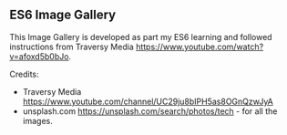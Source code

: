 ## ES6 Image Gallery

This Image Gallery is developed as part my ES6 learning and followed instructions from Traversy Media
 https://www.youtube.com/watch?v=afoxd5b0bJo.
 
 Credits:
 - Traversy Media https://www.youtube.com/channel/UC29ju8bIPH5as8OGnQzwJyA
 - unsplash.com https://unsplash.com/search/photos/tech - for all the images.
 

